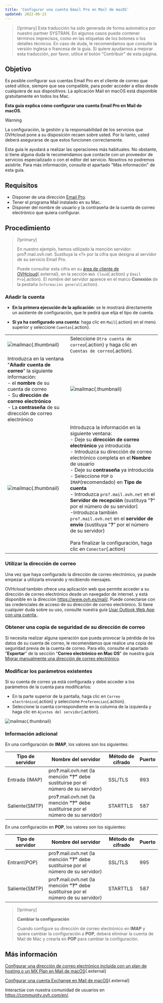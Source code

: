 ```yaml
---
title: 'Configurar una cuenta Email Pro en Mail de macOS'
updated: 2022-06-13
---
```


> [!primary]
> Esta traducción ha sido generada de forma automática por nuestro partner SYSTRAN. En algunos casos puede contener términos imprecisos, como en las etiquetas de los botones o los detalles técnicos. En caso de duda, le recomendamos que consulte la versión inglesa o francesa de la guía. Si quiere ayudarnos a mejorar esta traducción, por favor, utilice el botón "Contribuir" de esta página.
>

## Objetivo

Es posible configurar sus cuentas Email Pro en el cliente de correo que usted utilice, siempre que sea compatible, para poder acceder a ellas desde cualquiera de sus dispositivos. La aplicación Mail en macOS está disponible gratuitamente en todos los Mac.

**Esta guía explica cómo configurar una cuenta Email Pro en Mail de macOS.**

> [!warning]
>
> La configuración, la gestión y la responsabilidad de los servicios que OVHcloud pone a su disposición recaen sobre usted. Por lo tanto, usted deberá asegurarse de que estos funcionen correctamente.
> 
> Esta guía le ayudará a realizar las operaciones más habituales. No obstante, si tiene alguna duda le recomendamos que contacte con un proveedor de servicios especializado o con el editor del servicio. Nosotros no podremos asistirle. Para más información, consulte el apartado "Más información" de esta guía.
> 

## Requisitos

- Disponer de una dirección [Email Pro](https://www.ovhcloud.com/es-es/emails/email-pro/).
- Tener el programa Mail instalado en su Mac.
- Disponer del nombre de usuario y la contraseña de la cuenta de correo electrónico que quiera configurar.
 
## Procedimiento

> [!primary]
>
> En nuestro ejemplo, hemos utilizado la mención servidor: pro<b>?</b>.mail.ovh.net. Sustituya la «?» por la cifra que designa al servidor de su servicio Email Pro.
>
> Puede consultar esta cifra en su [área de cliente de OVHcloud](https://www.ovh.com/auth/?action=gotomanager&from=https://www.ovh.es/&ovhSubsidiary=es){.external}, en la sección `Web Cloud`{.action} y `Email Pro`{.action}. El nombre del servidor aparece en el marco **Conexión** de la pestaña `Información general`{.action}.
>

### Añadir la cuenta

- **En la primera ejecución de la aplicación**: se le mostrará directamente un asistente de configuración, que le pedirá que elija el tipo de cuenta.

- **Si ya ha configurado una cuenta**: haga clic en `Mail`{.action} en el menú superior y seleccione `Cuentas`{.action}.

| | |
|---|---|
|![mailmac](images/mail-mac-emailpro01.png){.thumbnail}|Seleccione `Otra cuenta de correo`{.action} y haga clic en `Cuentas de correo`{.action}.|
|Introduzca en la ventana "**Añadir cuenta de correo**" la siguiente información: <br>- el **nombre** de su cuenta de correo <br>- Su **dirección de correo electrónico** <br>- La **contraseña** de su dirección de correo electrónico |![mailmac](images/mail-mac-emailpro02.png){.thumbnail}|
|![mailmac](images/mail-mac-emailpro03.png){.thumbnail}|Introduzca la información en la siguiente ventana: <br>- Deje su **dirección de correo electrónico** ya introducida <br>- Introduzca su dirección de correo electrónico completa en el **Nombre** de usuario <br>- Deje su **contraseña** ya introducida <br>- Seleccione `POP` o `IMAP`(recomendado) en **Tipo de cuenta**<br>- Introduzca `pro?.mail.ovh.net` en el **Servidor de recepción** (sustituya "**?**" por el número de su servidor)<br>-Introduzca también `pro?.mail.ovh.net` en el **servidor de envío** (sustituya "**?**" por el número de su servidor)<br><br>Para finalizar la configuración, haga clic en `Conectar`{.action}|

### Utilizar la dirección de correo

Una vez que haya configurado la dirección de correo electrónico, ya puede empezar a utilizarla enviando y recibiendo mensajes.

OVHcloud también ofrece una aplicación web que permite acceder a su dirección de correo electrónico desde un navegador de internet. y está disponible en la dirección <https://www.ovh.es/mail/>. Puede conectarse con las credenciales de acceso de su dirección de correo electrónico. Si tiene cualquier duda sobre su uso, consulte nuestra guía [Usar Outlook Web App con una cuenta ](/pages/web_cloud/email_and_collaborative_solutions/using_the_outlook_web_app_webmail/email_owa).

### Obtener una copia de seguridad de su dirección de correo

Si necesita realizar alguna operación que pueda provocar la pérdida de los datos de su cuenta de correo, le recomendamos que realice una copia de seguridad previa de la cuenta de correo. Para ello, consulte el apartado "**Exportar**" de la sección "**Correo electrónico en Mac OS**" de nuestra guía [Migrar manualmente una dirección de correo electrónico](/pages/web_cloud/email_and_collaborative_solutions/migrating/manual_email_migration#exportar).

### Modificar los parámetros existentes

Si su cuenta de correo ya está configurada y debe acceder a los parámetros de la cuenta para modificarlos:

- En la parte superior de la pantalla, haga clic en `Correo electrónico`{.action} y seleccione `Preferencias`{.action}.
- Seleccione la cuenta correspondiente en la columna de la izquierda y haga clic en `Ajustes del servidor`{.action}.

![mailmac](images/mail-mac-emailpro04.png){.thumbnail}

### Información adicional

En una configuración de **IMAP**, los valores son los siguientes:

|Tipo de servidor|Nombre del servidor|Método de cifrado|Puerto|
|---|---|---|---|
|Entrada (IMAP)|pro<b>?</b>.mail.ovh.net (la mención **"?"** debe sustituirse por el número de su servidor)|SSL/TLS|993|
|Saliente(SMTP)|pro<b>?</b>.mail.ovh.net (la mención **"?"** debe sustituirse por el número de su servidor)|STARTTLS|587|

En una configuración en **POP**, los valores son los siguientes:

|Tipo de servidor|Nombre del servidor|Método de cifrado|Puerto|
|---|---|---|---|
|Entrant(POP)|pro<b>?</b>.mail.ovh.net (la mención **"?"** debe sustituirse por el número de su servidor)|SSL/TLS|995|
|Saliente(SMTP)|pro<b>?</b>.mail.ovh.net (la mención **"?"** debe sustituirse por el número de su servidor)|STARTTLS|587|

> [!primary]
>
> **Cambiar la configuración**
>
> Cuando configure su dirección de correo electrónico en **IMAP** y quiera cambiar la configuración a **POP**, deberá eliminar la cuenta de Mail de Mac y crearla en **POP** para cambiar la configuración.

## Más información

[Configurar una dirección de correo electrónico incluida con un plan de hosting o un MX Plan en Mail de macOS](/pages/web_cloud/email_and_collaborative_solutions/mx_plan/how_to_configure_mail_macos){.external}

[Configurar una cuenta Exchange en Mail de macOS](/pages/web_cloud/email_and_collaborative_solutions/microsoft_exchange/how_to_configure_mail_macos){.external}

Interactúe con nuestra comunidad de usuarios en <https://community.ovh.com/en/>.
